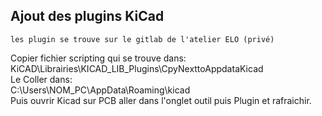 ## Ajout des plugins KiCad

`
les plugin se trouve sur le gitlab de l'atelier ELO (privé)
`

Copier fichier scripting qui se trouve dans:</br>
KiCAD\Librairies\KICAD_LIB\_Plugins\CpyNexttoAppdataKicad</br>
Le Coller dans:</br>
C:\Users\NOM_PC\AppData\Roaming\kicad</br>
Puis ouvrir Kicad sur PCB aller dans l'onglet outil puis Plugin et rafraichir.
